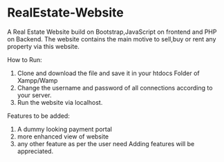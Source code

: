 # RealEstate-Website
A Real Estate Website build on Bootstrap,JavaScript on frontend
and PHP on Backend.
The website contains the main motive to sell,buy or rent any property via this website.

How to Run:
1) Clone and download the file and save it in your htdocs Folder of Xampp/Wamp
2) Change the username and password of all connections according to your server.
3) Run the website via localhost.

Features to be added:
1) A dummy looking payment portal
2) more enhanced view of website
3) any other feature as per the user need
Adding features will be appreciated.
